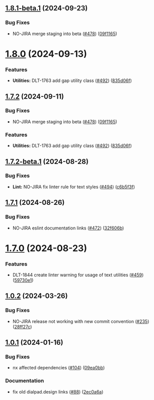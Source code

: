 ## [1.8.1-beta.1](https://github.com/dialpad/dialtone/compare/eslint-plugin-dialtone/v1.8.0...eslint-plugin-dialtone/v1.8.1-beta.1) (2024-09-23)


### Bug Fixes

* NO-JIRA merge staging into beta ([#478](https://github.com/dialpad/dialtone/issues/478)) ([09f1165](https://github.com/dialpad/dialtone/commit/09f1165f4d4cffc00708aa18cd1067d8b84810aa))

# [1.8.0](https://github.com/dialpad/dialtone/compare/eslint-plugin-dialtone/v1.7.2...eslint-plugin-dialtone/v1.8.0) (2024-09-13)


### Features

* **Utilities:** DLT-1763 add gap utility class ([#492](https://github.com/dialpad/dialtone/issues/492)) ([835d06f](https://github.com/dialpad/dialtone/commit/835d06fbeead4919dbe7683081b8b92d51031fc1))

## [1.7.2](https://github.com/dialpad/dialtone/compare/eslint-plugin-dialtone/v1.7.1...eslint-plugin-dialtone/v1.7.2) (2024-09-11)


### Bug Fixes

* NO-JIRA merge staging into beta ([#478](https://github.com/dialpad/dialtone/issues/478)) ([09f1165](https://github.com/dialpad/dialtone/commit/09f1165f4d4cffc00708aa18cd1067d8b84810aa))


### Features

* **Utilities:** DLT-1763 add gap utility class ([#492](https://github.com/dialpad/dialtone/issues/492)) ([835d06f](https://github.com/dialpad/dialtone/commit/835d06fbeead4919dbe7683081b8b92d51031fc1))

## [1.7.2-beta.1](https://github.com/dialpad/dialtone/compare/eslint-plugin-dialtone/v1.7.1...eslint-plugin-dialtone/v1.7.2-beta.1) (2024-08-28)


### Bug Fixes

* **Lint:** NO-JIRA fix linter rule for text styles ([#494](https://github.com/dialpad/dialtone/issues/494)) ([c6b5f3f](https://github.com/dialpad/dialtone/commit/c6b5f3f6fb3d79f2863bbfb6d303389da702cc5a))

## [1.7.1](https://github.com/dialpad/dialtone/compare/eslint-plugin-dialtone/v1.7.0...eslint-plugin-dialtone/v1.7.1) (2024-08-26)


### Bug Fixes

* NO-JIRA eslint documentation links ([#472](https://github.com/dialpad/dialtone/issues/472)) ([32f606b](https://github.com/dialpad/dialtone/commit/32f606bd821ed23f10f3345370ea68dcc221ff2d))

# [1.7.0](https://github.com/dialpad/dialtone/compare/eslint-plugin-dialtone/v1.6.0...eslint-plugin-dialtone/v1.7.0) (2024-08-23)


### Features

* DLT-1844 create linter warning for usage of text utilities ([#459](https://github.com/dialpad/dialtone/issues/459)) ([59730e1](https://github.com/dialpad/dialtone/commit/59730e1fe9193af94b7db2de93bb9c7b38e744c9))

## [1.0.2](https://github.com/dialpad/dialtone/compare/eslint-plugin-dialtone/v1.0.1...eslint-plugin-dialtone/v1.0.2) (2024-03-26)


### Bug Fixes

* NO-JIRA release not working with new commit convention ([#235](https://github.com/dialpad/dialtone/issues/235)) ([28ff27c](https://github.com/dialpad/dialtone/commit/28ff27cffac5e751eaf8496b7c716710a0153a61))

## [1.0.1](https://github.com/dialpad/dialtone/compare/eslint-plugin-dialtone/v1.0.0...eslint-plugin-dialtone/v1.0.1) (2024-01-16)


### Bug Fixes

* nx affected dependencies ([#104](https://github.com/dialpad/dialtone/issues/104)) ([09ea0bb](https://github.com/dialpad/dialtone/commit/09ea0bb8c9756dea12e0a03b454df7b942a6e340))


### Documentation

* fix old dialpad.design links ([#88](https://github.com/dialpad/dialtone/issues/88)) ([2ec0a6a](https://github.com/dialpad/dialtone/commit/2ec0a6a5150cf51505ba902234061f1c31d2604c))

